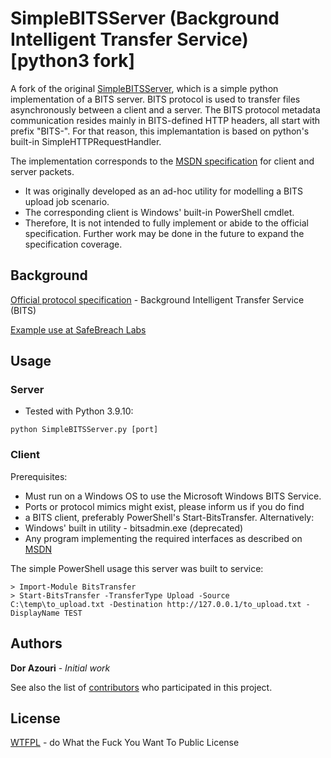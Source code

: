 # SimpleBITSServer (Background Intelligent Transfer Service) [python3 fork]

A fork of the original [SimpleBITSServer](https://github.com/SafeBreach-Labs/SimpleBITSServer), which is a simple python implementation of a BITS server. BITS protocol is used to transfer files asynchronously between a client and a server.
The BITS protocol metadata communication resides mainly in BITS-defined HTTP headers, all start with prefix "BITS-". For that reason, this implemantation is based on python's built-in SimpleHTTPRequestHandler.

The implementation corresponds to the [MSDN specification](https://msdn.microsoft.com/en-us/library/windows/desktop/aa362828(v=vs.85).aspx) for client and server packets.

* It was originally developed as an ad-hoc utility for modelling a BITS upload job scenario.
* The corresponding client is Windows' built-in PowerShell cmdlet.
* Therefore, It is not intended to fully implement or abide to the official specification.
  Further work may be done in the future to expand the specification coverage.

## Background

[Official protocol specification](https://winprotocoldoc.blob.core.windows.net/productionwindowsarchives/MC-BUP/[MC-BUP].pdf) - Background Intelligent Transfer Service (BITS)

[Example use at SafeBreach Labs](https://safebreach.com/Post/Building-a-Python-BITS-Server)

## Usage

### Server
* Tested with Python 3.9.10:

```
python SimpleBITSServer.py [port]
```

### Client
Prerequisites:
* Must run on a Windows OS to use the Microsoft Windows BITS Service.
 * Ports or protocol mimics might exist, please inform us if you do find
* a BITS client, preferably PowerShell's Start-BitsTransfer. Alternatively:
 * Windows' built in utility - bitsadmin.exe (deprecated)
 * Any program implementing the required interfaces as described on [MSDN](https://msdn.microsoft.com/en-us/library/windows/desktop/aa362820(v=vs.85).aspx)


The simple PowerShell usage this server was built to service:

```
> Import-Module BitsTransfer
> Start-BitsTransfer -TransferType Upload -Source C:\temp\to_upload.txt -Destination http://127.0.0.1/to_upload.txt -DisplayName TEST
```

## Authors

**Dor Azouri** - *Initial work*

See also the list of [contributors](https://github.com/SafeBreach-Labs/SimpleBITSServer/contributors) who participated in this project.

## License

[WTFPL](http://www.wtfpl.net/) - do What the Fuck You Want To Public License
